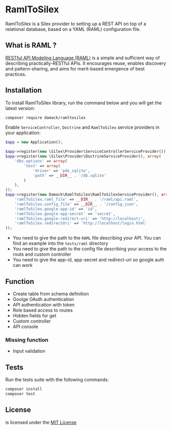 # RamlToSilex

RamlToSilex is a Silex provider to setting up a REST API on top of a relational database, based on a YAML (RAML) configuration file.

## What is RAML ?

[RESTful API Modeling Language (RAML)](http://raml.org/) is a simple and sufficient way of describing practically-RESTful APIs. It encourages reuse, enables discovery and pattern-sharing, and aims for merit-based emergence of best practices.

## Installation

To install RamlToSilex library, run the command below and you will get the latest version:

```bash
composer require damack/ramltosilex
```

Enable `ServiceController`, `Doctrine` and `RamlToSilex` service providers in your application:

```php
$app = new Application();

$app->register(new \Silex\Provider\ServiceControllerServiceProvider());
$app->register(new \Silex\Provider\DoctrineServiceProvider(), array(
    'dbs.options' => array(
        'test' => array(
            'driver' => 'pdo_sqlite',
            'path' => __DIR__ . '/db.sqlite'
        )
    ),
));
$app->register(new Damack\RamlToSilex\RamlToSilexServiceProvider(), array(
    'ramlToSilex.raml_file' => __DIR__ . '/raml/api.raml',
    'ramlToSilex.config_file' => __DIR__ . '/config.json',
    'ramlToSilex.google-app-id' => 'id',
    'ramlToSilex.google-app-secret' => 'secret',
    'ramlToSilex.google-redirect-uri' => 'http://localhost/',
    'ramlToSilex.redirectUri' => 'http://localhost/login.html'
));
```

- You need to give the path to the `RAML` file describing your API. You can find an example into the `tests/raml` directory
- You need to give the path to the config file describing your access to the routs and custom controller
- You need to give the app-id, app-secret and redirect-uri so google auth can work

## Function
- Create table from schema definition
- Goolge OAuth authentication
- API authentication with token
- Role based access to routes
- Hidden fields for get
- Custom controller
- API console

### Missing function
- Input validation

## Tests

Run the tests suite with the following commands:

```bash
composer install
composer test
```

## License

is licensed under the [MIT License](LICENSE)

